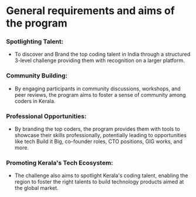 # General requirements and aims of the program
### Spotlighting Talent: 
- To discover and Brand the top coding talent in India through a structured 3-level challenge providing them with recognition on a larger platform.

### Community Building: 
- By engaging participants in community discussions, workshops, and peer reviews, the program aims to foster a sense of community among coders in Kerala.

### Professional Opportunities: 
- By branding the top coders, the program provides them with tools to showcase their skills professionally, potentially leading to opportunities like tech Build it Big, co-founder roles, CTO positions, GIG works, and more.

### Promoting Kerala's Tech Ecosystem: 
- The challenge also aims to spotlight Kerala's coding talent, enabling the region to foster the right talents to build technology products aimed at the global market.

